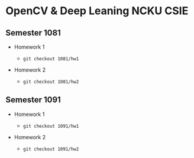 # OpenCV & Deep Leaning NCKU CSIE

## Semester 1081
* Homework 1
  * `git checkout 1081/hw1`

* Homework 2
  * `git checkout 1081/hw2`

## Semester 1091
* Homework 1
  * `git checkout 1091/hw1`

* Homework 2
  * `git checkout 1091/hw2`
